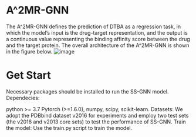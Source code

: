 # A^2MR-GNN
The A^2MR-GNN defines the prediction of DTBA as a regression task, in which the model’s input is the drug-target representation, and the output is a continuous value representing the binding affinity score between the drug and the target protein. The overall architecture of the A^2MR-GNN is shown in the figure below.
![image](https://github.com/ILangXu/A2MR-GNN/assets/37317304/39d6cd92-69a0-4bfd-acc1-9d0b9abf311c)

# Get Start

Necessary packages should be installed to run the SS-GNN model. Dependecies:

python >= 3.7
Pytorch (>=1.6.0),
numpy,
scipy,
scikit-learn.
Datasets:
We adopt the PDBbind dataset v2016 for experiments and employ two test sets (the v2016 and v2013 core sets) to test the performance of SS-GNN.
Train the model:
Use the train.py script to train the model.
